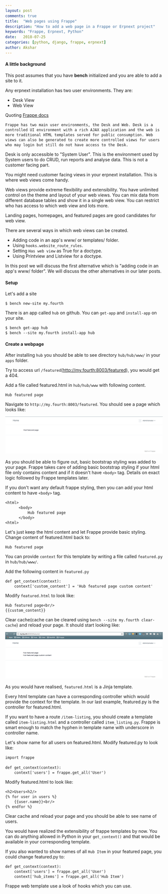 ```yaml
---
layout: post
comments: true
title:  "Web pages using Frappe"
description: "How to add a web page in a Frappe or Erpnext project"
keywords: "Frappe, Erpnext, Python"
date:   2018-07-25
categories: [python, django, frappe, erpnext]
author: Akshar
---
```


#### A little background

This post assumes that you have **bench** initialized and you are able to add a site to it.

Any erpnext installation has two user environments. They are:

* Desk View
* Web View

Quoting [Frappe docs](https://frappe.io/docs/user/en/tutorial/web-views)

    Frappe has two main user environments, the Desk and Web. Desk is a controlled UI environment with a rich AJAX application and the web is more traditional HTML templates served for public consumption. Web views can also be generated to create more controlled views for users who may login but still do not have access to the Desk.

Desk is only accessible to "System User". This is the environment used by System users to do CRUD, run reports and analyse data. This is not a customer facing part.

You might need customer facing views in your erpnext installation. This is where web views come handy.

Web views provide extreme flexibility and extensibility. You have unlimited control on the theme and layout of your web views. You can mix data from different database tables and show it in a single web view. You can restrict who has access to which web view and lots more.

Landing pages, homepages, and featured pages are good candidates for web view.

There are several ways in which web views can be created.

* Adding code in an app's www/ or templates/ folder.
* Using `hooks.website_route_rules`.
* Setting `Has web view` as True for a doctype.
* Using Printview and Listview for a doctype.

In this post we will discuss the first alternative which is "adding code in an app's www/ folder". We will discuss the other alternatives in our later posts.

#### Setup

Let's add a site

    $ bench new-site my.fourth

There is an app called `hub` on github. You can `get-app` and `install-app` on your site.

    $ bench get-app hub
    $ bench --site my.fourth install-app hub

#### Create a webpage

After installing `hub` you should be able to see directory `hub/hub/www/` in your `apps` folder.

Try to access url `/featured`(http://my.fourth:8003/featured), you would get a 404.

Add a file called featured.html in `hub/hub/www` with following content.

    Hub featured page

Navigate to `http://my.fourth:8003/featured`. You should see a page which looks like:

![](/assets/images/frappe-web-pages/basic-page.png)

As you should be able to figure out, basic bootstrap styling was added to your page. Frappe takes care of adding basic bootstrap styling if your html file only contains content and if it doesn't have `<body>` tag. Details on exact logic followed by Frappe templates later.

If you don't want any default frappe styling, then you can add your html content to have `<body>` tag.

    <html>
          <body>
              Hub featured page
          </body>
    <html>

Let's just keep the html content and let Frappe provide basic styling. Change content of featured.html back to:

    Hub featured page

You can provide `context` for this template by writing a file called `featured.py` in `hub/hub/www/`.

Add the following content in `featured.py`

    def get_context(context):
        context['custom_content'] = 'Hub featured page custom content'

Modify `featured.html` to look like:

    Hub featured page<br/>
    {{custom_content}}

Clear cache(cache can be cleared using `bench --site my.fourth clear-cache`) and reload your page. It should start looking like:

![](/assets/images/frappe-web-pages/page-with-context.png)

As you would have realised, `featured.html` is a Jinja template.

Every html template can have a corresponding controller which would provide the context for the template. In our last example, featured.py is the controller for featured.html.

If you want to have a route `/item-listing`, you should create a template called `item-listing.html` and a controller called `item_listing.py`. Frappe is smart enough to match the hyphen in template name with underscore in controller name.

Let's show name for all users on featured.html. Modify featured.py to look like:

    import frappe

    def get_context(context):
        context['users'] = frappe.get_all('User')

Modify featured.html to look like:

    <h2>Users<h2/>
    {% for user in users %}
        {{user.name}}<br/>
    {% endfor %}

Clear cache and reload your page and you should be able to see name of users.

You would have realized the extensibility of frappe templates by now. You can do anything allowed in Python in your `get_context()` and that would be available in your corresponding template.

If you also wanted to show names of all `Hub Item` in your featured page, you could change featured.py to:

    def get_context(context):
        context['users'] = frappe.get_all('User')
        context['hub_items'] = frappe.get_all('Hub Item')

Frappe web template use a look of hooks which you can use.
